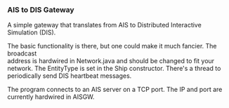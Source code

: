 ### AIS to DIS Gateway

A simple gateway that translates from AIS to Distributed Interactive Simulation (DIS).

The basic functionality is there, but one could make it much fancier. The broadcast  
address is hardwired in Network.java and should be changed to fit your network. 
The EntityType is set in the Ship constructor. There's a thread to periodically 
send DIS heartbeat messages.

The program connects to an AIS server on a TCP port. The IP and port are
currently hardwired in AISGW.
